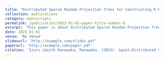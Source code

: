 ```yaml
---
title: "Distributed Sparse Random Projection Trees for Constructing K-Nearest Neighbor Graphs"
collection: publications
category: manuscripts
permalink: /publication/2023-01-01-paper-title-number-8
excerpt: 'This paper is about Distributed Sparse Random Projection Trees for Constructing K-Nearest Neighbor Graphs.'
date: 2023-01-01
venue: 'No Venue'
slidesurl: 'http://example.com/slides.pdf'
paperurl: 'http://example.com/paper.pdf'
citation: 'Isuru Janith Ranawaka, Ranawaka. (2023). &quot;Distributed Sparse Random Projection Trees for Constructing K-Nearest Neighbor Graphs.&quot; <i>No Venue</i>.'
---
```

